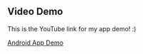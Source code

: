 ﻿## Video Demo

This is the YouTube link for my app demo! :) 

[Android App Demo](https://www.youtube.com/watch?v=PBDPSen4cVs)

